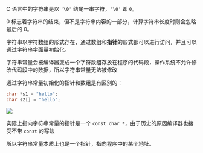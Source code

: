 C 语言中的字符串是以 `'\0'` 结尾一串字符，`'\0'` 即 `0`。

0 标志着字符串的结束，但不是字符串内容的一部分，计算字符串长度时则会忽略最后的 0。

字符串以字符数组的形式存在，通过数组和**指针**的形式都可以进行访问，并且可以通过字符串字面量初始化。

字符串常量会被编译器变成一个字符数组存放在程序的代码段，操作系统不允许修改代码段中的数据，所以字符串常量无法被修改

通过字符串常量初始化的指针和数组是有区别的：

```c
char *s1 = "hello";
char s2[] = "hello";
```

![](https://oss.xiefeng.tech/images/20211007185724.png)

实际上指向字符串常量的指针是一个 `const char *`，由于历史的原因编译器也接受不带 `const` 的写法

所以字符串常量本质上也是一个指针，指向程序中的某个地址。







